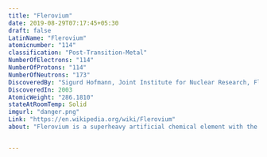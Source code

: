 ```yaml
---
title: "Flerovium"
date: 2019-08-29T07:17:45+05:30
draft: false
LatinName: "Flerovium"
atomicnumber: "114"
classification: "Post-Transition-Metal"
NumberOfElectrons: "114"
NumberOfProtons: "114"
NumberOfNeutrons: "173" 
DiscoveredBy: "Sigurd Hofmann, Joint Institute for Nuclear Research, Flerov Laboratory of Nuclear Reactions" 
DiscoveredIn: 2003
AtomicWeight: "286.1810"
stateAtRoomTemp: Solid
imgurl: "danger.png"
Link: "https://en.wikipedia.org/wiki/Flerovium"
about: "Flerovium is a superheavy artificial chemical element with the symbol Fl and atomic number 114. It is an extremely radioactive synthetic element. The element is named after the Flerov Laboratory of Nuclear Reactions of the Joint Institute for Nuclear Research in Dubna, Russia, where the element was discovered in 1998. The name of the laboratory, in turn, honours the Russian physicist Georgy Flyorov."


---
```


